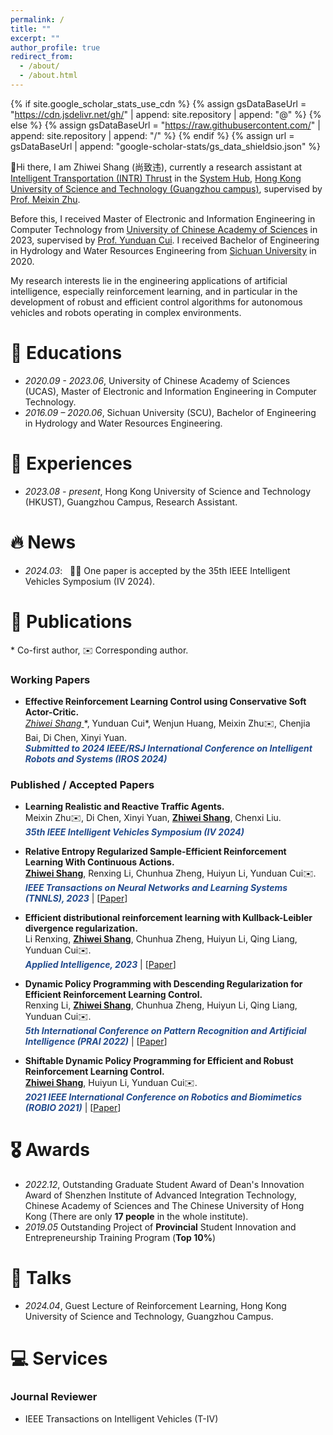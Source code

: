 ```yaml
---
permalink: /
title: ""
excerpt: ""
author_profile: true
redirect_from: 
  - /about/
  - /about.html
---
```


{% if site.google_scholar_stats_use_cdn %}
{% assign gsDataBaseUrl = "https://cdn.jsdelivr.net/gh/" | append: site.repository | append: "@" %}
{% else %}
{% assign gsDataBaseUrl = "https://raw.githubusercontent.com/" | append: site.repository | append: "/" %}
{% endif %}
{% assign url = gsDataBaseUrl | append: "google-scholar-stats/gs_data_shieldsio.json" %}

<span class='anchor' id='about-me'></span>

👋Hi there, I am Zhiwei Shang (尚致违), currently a research assistant at [Intelligent Transportation (INTR) Thrust](https://www.hkust-gz.edu.cn/academics/hubs-and-thrust-areas/systems-hub/intelligent-transportation/) in the [System Hub](https://www.hkust-gz.edu.cn/academics/hubs-and-thrust-areas/systems-hub/), [Hong Kong University of Science and Technology (Guangzhou campus)](https://www.hkust-gz.edu.cn/), supervised by [Prof. Meixin Zhu](https://scholar.google.com.hk/citations?user=5Ysgg7AAAAAJ).

Before this, I received Master of Electronic and Information Engineering in Computer Technology from [University of Chinese Academy of Sciences](https://english.ucas.ac.cn/) in 2023, supervised by [Prof. Yunduan Cui](https://cuiyunduan.vercel.app/). I received Bachelor of Engineering in Hydrology and Water Resources Engineering from [Sichuan University](https://en.scu.edu.cn/) in 2020.

My research interests lie in the engineering applications of artificial intelligence, especially reinforcement learning, and in particular in the development of robust and efficient control algorithms for autonomous vehicles and robots operating in complex environments.

<span class='anchor' id='edu'></span>

# 📖 Educations
- *2020.09 - 2023.06*, University of Chinese Academy of Sciences (UCAS), Master of Electronic and Information Engineering in Computer Technology.
- *2016.09 – 2020.06*, Sichuan University (SCU), Bachelor of Engineering in Hydrology and Water Resources Engineering.

<span class='anchor' id='exp'></span>

# 💼 Experiences
- *2023.08 - present*, Hong Kong University of Science and Technology (HKUST), Guangzhou Campus, Research Assistant.

<span class='anchor' id='news'></span>

# 🔥 News
- *2024.03*: &nbsp; 🎉🎉 One paper is accepted by the 35th IEEE Intelligent Vehicles Symposium (IV 2024).

<span class='anchor' id='pub'></span>

# 📝 Publications 
\* Co-first author, ✉️ Corresponding author.

### Working Papers
- **Effective Reinforcement Learning Control using Conservative Soft Actor-Critic.**  
**<u> Zhiwei Shang* </u>**, Yunduan Cui\*, Wenjun Huang, Meixin Zhu✉️, Chenjia Bai, Di Chen, Xinyi Yuan.  
***<font color = "#224B8D"> Submitted to 2024 IEEE/RSJ International Conference on Intelligent Robots and Systems (IROS 2024)</font>***

### Published / Accepted Papers
- **Learning Realistic and Reactive Traffic Agents.**  
Meixin Zhu✉️, Di Chen, Xinyi Yuan, **<u>Zhiwei Shang</u>**, Chenxi Liu.  
***<font color = "#224B8D">35th IEEE Intelligent Vehicles Symposium (IV 2024)</font>***

- **Relative Entropy Regularized Sample-Efficient Reinforcement Learning With Continuous Actions.**  
**<u>Zhiwei Shang</u>**, Renxing Li, Chunhua Zheng, Huiyun Li, Yunduan Cui✉️.  
***<font color = "#224B8D">IEEE Transactions on Neural Networks and Learning Systems (TNNLS), 2023</font>*** \| [[Paper](https://ieeexplore.ieee.org/document/10313993)]

- **Efficient distributional reinforcement learning with Kullback-Leibler divergence regularization.**  
Li Renxing, **<u>Zhiwei Shang</u>**, Chunhua Zheng, Huiyun Li, Qing Liang, Yunduan Cui✉️.  
***<font color = "#224B8D">Applied Intelligence, 2023</font>*** \| [[Paper](https://link.springer.com/article/10.1007/s10489-023-04867-z)]

- **Dynamic Policy Programming with Descending Regularization for Efficient Reinforcement Learning Control.**  
Renxing Li, **<u>Zhiwei Shang</u>**, Chunhua Zheng, Huiyun Li, Qing Liang, Yunduan Cui✉️.  
***<font color = "#224B8D">5th International Conference on Pattern Recognition and Artificial Intelligence (PRAI 2022)</font>*** \| [[Paper](https://ieeexplore.ieee.org/abstract/document/9904283)]

- **Shiftable Dynamic Policy Programming for Efficient and Robust Reinforcement Learning Control.**  
**<u>Zhiwei Shang</u>**, Huiyun Li, Yunduan Cui✉️.  
***<font color = "#224B8D">2021 IEEE International Conference on Robotics and Biomimetics (ROBIO 2021)</font>*** \| [[Paper](https://ieeexplore.ieee.org/document/9739232)]

<span class='anchor' id='awards'></span>

# 🎖 Awards
- *2022.12*, Outstanding Graduate Student Award of Dean's Innovation Award of Shenzhen Institute of Advanced Integration Technology, Chinese Academy of Sciences and The Chinese University of Hong Kong (There are only **17 people** in the whole institute).
- *2019.05* Outstanding Project of **Provincial** Student Innovation and Entrepreneurship Training Program (**Top 10%**)

<span class='anchor' id='talks'></span>

# 💬 Talks
- *2024.04*, Guest Lecture of Reinforcement Learning, Hong Kong University of Science and Technology, Guangzhou Campus. 

<span class='anchor' id='services'></span>

# 💻 Services
<!-- - Conference Reviewer for ICML, NeurIPS, ICLR, AISTATS, ACML, AAAI, IJCAI, CIKM, SIGKDD. -->
### Journal Reviewer 
- IEEE Transactions on Intelligent Vehicles (T-IV)